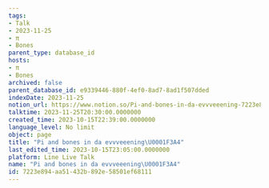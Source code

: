 ```yaml
---
tags:
- Talk
- 2023-11-25
- π
- Bones
parent_type: database_id
hosts:
- π
- Bones
archived: false
parent_database_id: e9339446-880f-4ef0-8ad7-8ad1f507dded
indexDate: 2023-11-25
notion_url: https://www.notion.so/Pi-and-bones-in-da-evvveeening-7223e894aa51432b892e58501ef68111
talktime: 2023-11-25T20:30:00.0000000
created_time: 2023-10-15T22:39:00.0000000
language_level: No limit
object: page
title: "Pi and bones in da evvveeening\U0001F3A4"
last_edited_time: 2023-10-15T23:05:00.0000000
platform: Line Live Talk
name: "Pi and bones in da evvveeening\U0001F3A4"
id: 7223e894-aa51-432b-892e-58501ef68111
---
```



   
   
   
   

   
























